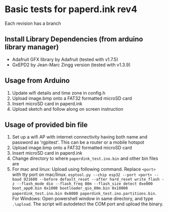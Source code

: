 # Basic tests for paperd.ink rev4
Each revision has a branch

## Install Library Dependencies (from arduino library manager)
  - Adafruit GFX library by Adafruit (tested with v1.7.5)
  - GxEPD2 by Jean-Marc Zingg version (tested with v1.3.9)

## Usage from Arduino
1) Update wifi details and time zone in config.h
2) Upload image.bmp onto a FAT32 formatted microSD card
3) Insert microSD card in paperd.ink
4) Upload sketch and follow along on screen instruction

## Usage of provided bin file
1) Set up a wifi AP with internet connectivity having both name and password as 'rgpitest'.
   This can be a router or a mobile hotspot
2) Upload image.bmp onto a FAT32 formatted microSD card
3) Insert microSD card in paperd.ink
4) Change directory to where `paperdink_test.ino.bin` and other bin files are
5) For mac and linux: Upload using following command. Replace ``<port>`` with tty port on mac/linux.
``esptool.py --chip esp32 --port <port> --baud 921600 --before default_reset --after hard_reset write_flash -z --flash_mode dio --flash_freq 80m --flash_size detect 0xe000 boot_app0.bin 0x1000 bootloader_qio_80m.bin 0x10000 paperdink_test.ino.bin 0x8000 paperdink_test.ino.partitions.bin``.
  For Windows: Open powershell window in same directory, and type ``.\upload``. The script will autodetect the COM port and upload the binary.
